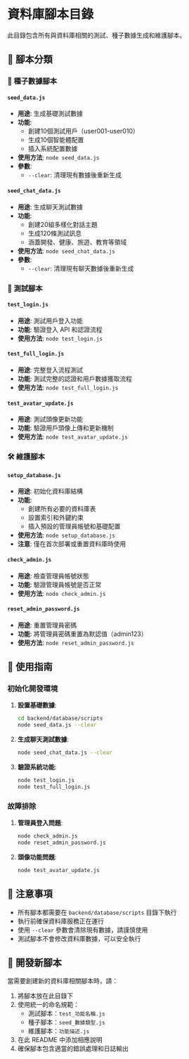# 資料庫腳本目錄

此目錄包含所有與資料庫相關的測試、種子數據生成和維護腳本。

## 📁 腳本分類

### 🌱 種子數據腳本

#### `seed_data.js`

- **用途**: 生成基礎測試數據
- **功能**:
  - 創建10個測試用戶（user001-user010）
  - 生成10個智能體配置
  - 插入系統配置數據
- **使用方法**: `node seed_data.js`
- **參數**:
  - `--clear`: 清理現有數據後重新生成

#### `seed_chat_data.js`

- **用途**: 生成聊天測試數據
- **功能**:
  - 創建20組多樣化對話主題
  - 生成120條測試訊息
  - 涵蓋開發、健康、旅遊、教育等領域
- **使用方法**: `node seed_chat_data.js`
- **參數**:
  - `--clear`: 清理現有聊天數據後重新生成

### 🔧 測試腳本

#### `test_login.js`

- **用途**: 測試用戶登入功能
- **功能**: 驗證登入 API 和認證流程
- **使用方法**: `node test_login.js`

#### `test_full_login.js`

- **用途**: 完整登入流程測試
- **功能**: 測試完整的認證和用戶數據獲取流程
- **使用方法**: `node test_full_login.js`

#### `test_avatar_update.js`

- **用途**: 測試頭像更新功能
- **功能**: 驗證用戶頭像上傳和更新機制
- **使用方法**: `node test_avatar_update.js`

### 🛠️ 維護腳本

#### `setup_database.js`

- **用途**: 初始化資料庫結構
- **功能**:
  - 創建所有必要的資料庫表
  - 設置索引和外鍵約束
  - 插入預設的管理員帳號和基礎配置
- **使用方法**: `node setup_database.js`
- **注意**: 僅在首次部署或重置資料庫時使用

#### `check_admin.js`

- **用途**: 檢查管理員帳號狀態
- **功能**: 驗證管理員帳號是否正常
- **使用方法**: `node check_admin.js`

#### `reset_admin_password.js`

- **用途**: 重置管理員密碼
- **功能**: 將管理員密碼重置為默認值（admin123）
- **使用方法**: `node reset_admin_password.js`

## 🚀 使用指南

### 初始化開發環境

1. **設置基礎數據**:

   ```bash
   cd backend/database/scripts
   node seed_data.js --clear
   ```

2. **生成聊天測試數據**:

   ```bash
   node seed_chat_data.js --clear
   ```

3. **驗證系統功能**:
   ```bash
   node test_login.js
   node test_full_login.js
   ```

### 故障排除

1. **管理員登入問題**:

   ```bash
   node check_admin.js
   node reset_admin_password.js
   ```

2. **頭像功能問題**:
   ```bash
   node test_avatar_update.js
   ```

## 📝 注意事項

- 所有腳本都需要在 `backend/database/scripts` 目錄下執行
- 執行前確保資料庫服務正在運行
- 使用 `--clear` 參數會清除現有數據，請謹慎使用
- 測試腳本不會修改資料庫數據，可以安全執行

## 🔄 開發新腳本

當需要創建新的資料庫相關腳本時，請：

1. 將腳本放在此目錄下
2. 使用統一的命名規範：
   - 測試腳本：`test_功能名稱.js`
   - 種子腳本：`seed_數據類型.js`
   - 維護腳本：`功能描述.js`
3. 在此 README 中添加相應說明
4. 確保腳本包含適當的錯誤處理和日誌輸出
